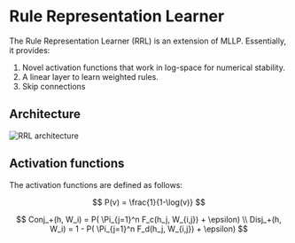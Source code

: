 # Rule Representation Learner

The Rule Representation Learner (RRL) is an extension of MLLP. Essentially, it provides:

1. Novel activation functions that work in log-space for numerical stability.
2. A linear layer to learn weighted rules.
3. Skip connections

## Architecture

![RRL architecture](rrl.png)

## Activation functions

The activation functions are defined as follows:

$$
P(v) = \frac{1}{1-\log(v)}
$$

$$
Conj_+(h, W_i) = P( \Pi_{j=1}^n F_c(h_j, W_{i,j}) + \epsilon) \\
Disj_+(h, W_i) = 1 - P( \Pi_{j=1}^n F_d(h_j, W_{i,j}) + \epsilon)
$$